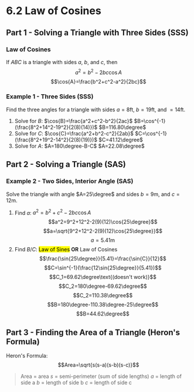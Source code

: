 # 6.2 Law of Cosines
## Part 1 - Solving a Triangle with Three Sides (SSS)

### Law of Cosines
If $ABC$ is a triangle with sides $a$, $b$, and $c$, then
$$a^2=b^2-2bc\cos{A}$$
$$\cos{A}=\frac{b^2+c^2-a^2}{2bc}$$

### Example 1 - Three Sides (SSS)
Find the three angles for a triangle with sides $a=8$ft, $b=19$ft, and $=14$ft.
1. Solve for $B$: $\cos{B}=\frac{a^2+c^2-b^2}{2ac}$
$B=\cos^{-1}(\frac{8^2+14^2-19^2}{2(8)(14)})$
$B=116.80\degree$
2. Solve for $C$: $\cos{C}=\frac{a^2+b^2-c^2}{2ab}$
$C=\cos^{-1}(\frac{8^2+19^2-14^2}{2(8)(19)})$
$C=41.12\degree$
3. Solve for $A$: $A=180\degree-B-C$
$A=22.08\degree$
## Part 2 - Solving a Triangle (SAS)
### Example 2 - Two Sides, Interior Angle (SAS)
Solve the triangle with angle $A=25\degree$ and sides $b=9$m, and $c=12$m.
1. Find $a$: $a^2=b^2+c^2-2bc\cos{A}$
	$$a^2=9^2+12^2-2(9)(12)\cos{25\degree}$$
	$$a=\sqrt{9^2+12^2-2(9)(12)\cos{25\degree}}$$
	$$a=5.41\text{m}$$
2. Find $B$/$C$: <mark>Law of Sines</mark> **OR** Law of Cosines
$$\frac{\sin{25\degree}}{5.41}=\frac{\sin{C}}{12}$$
$$C=\sin^{-1}(\frac{12\sin{25\degree}}{5.41})$$
$$C_1=69.62\degree\text{(doesn't work)}$$
$$C_2=180\degree-69.62\degree$$
$$C_2=110.38\degree$$
$$B=180\degree-110.38\degree-25\degree$$
$$B=44.62\degree$$
## Part 3 - Finding the Area of a Triangle (Heron's Formula)
Heron's Formula:
$$Area=\sqrt{s(s-a)(s-b)(s-c)}$$
>$\text{Area}$	=	area
$s$	=	semi-perimeter (sum of side lengths)
$a$	=	length of side a
$b$	=	length of side b
$c$	=	length of side c

<!--stackedit_data:
eyJoaXN0b3J5IjpbNDE3OTA5ODQyLC01NzMwNTc5ODksNjgxMz
c3MjkyLDExOTQ2NTkxMjEsLTE5ODI0MDI1OTMsODkwNDg0MzQx
LDY4MDgwNDM2M119
-->